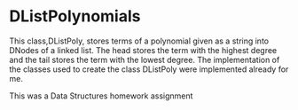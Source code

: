# DListPolynomials
This class,DListPoly, stores terms of a polynomial given as a string into DNodes of a linked list.
The head stores the term with the highest degree and the tail stores the term with the
lowest degree. 
The implementation of the classes used to create the class DListPoly were implemented already for me.



This was a Data Structures homework assignment
